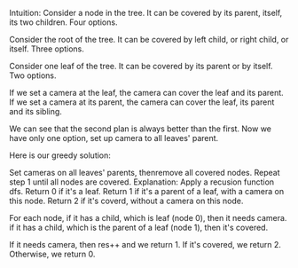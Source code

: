 ​Intuition:
Consider a node in the tree.
It can be covered by its parent, itself, its two children.
Four options.

Consider the root of the tree.
It can be covered by left child, or right child, or itself.
Three options.

Consider one leaf of the tree.
It can be covered by its parent or by itself.
Two options.

If we set a camera at the leaf, the camera can cover the leaf and its parent.
If we set a camera at its parent, the camera can cover the leaf, its parent and its sibling.

We can see that the second plan is always better than the first.
Now we have only one option, set up camera to all leaves' parent.

Here is our greedy solution:

Set cameras on all leaves' parents, thenremove all covered nodes.
Repeat step 1 until all nodes are covered.
Explanation:
Apply a recusion function dfs.
Return 0 if it's a leaf.
Return 1 if it's a parent of a leaf, with a camera on this node.
Return 2 if it's coverd, without a camera on this node.

For each node,
if it has a child, which is leaf (node 0), then it needs camera.
if it has a child, which is the parent of a leaf (node 1), then it's covered.

If it needs camera, then res++ and we return 1.
If it's covered, we return 2.
Otherwise, we return 0.
